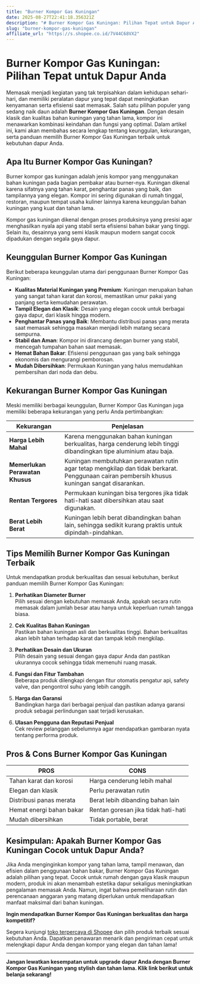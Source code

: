 ```yaml
---
title: "Burner Kompor Gas Kuningan"
date: 2025-08-27T22:41:18.356321Z
description: "# Burner Kompor Gas Kuningan: Pilihan Tepat untuk Dapur Anda..."
slug: "burner-kompor-gas-kuningan"
affiliate_url: "https://s.shopee.co.id/7V44C68VX2"
---
```

# Burner Kompor Gas Kuningan: Pilihan Tepat untuk Dapur Anda

Memasak menjadi kegiatan yang tak terpisahkan dalam kehidupan sehari-hari, dan memiliki peralatan dapur yang tepat dapat meningkatkan kenyamanan serta efisiensi saat memasak. Salah satu pilihan populer yang sedang naik daun adalah **Burner Kompor Gas Kuningan**. Dengan desain klasik dan kualitas bahan kuningan yang tahan lama, kompor ini menawarkan kombinasi keindahan dan fungsi yang optimal. Dalam artikel ini, kami akan membahas secara lengkap tentang keunggulan, kekurangan, serta panduan memilih Burner Kompor Gas Kuningan terbaik untuk kebutuhan dapur Anda.

## Apa Itu Burner Kompor Gas Kuningan?

Burner kompor gas kuningan adalah jenis kompor yang menggunakan bahan kuningan pada bagian pembakar atau burner-nya. Kuningan dikenal karena sifatnya yang tahan karat, penghantar panas yang baik, dan tampilannya yang elegan. Kompor ini sering digunakan di rumah tinggal, restoran, maupun tempat usaha kuliner lainnya karena keunggulan bahan kuningan yang kuat dan tahan lama.

Kompor gas kuningan dikenal dengan proses produksinya yang presisi agar menghasilkan nyala api yang stabil serta efisiensi bahan bakar yang tinggi. Selain itu, desainnya yang semi klasik maupun modern sangat cocok dipadukan dengan segala gaya dapur.

## Keunggulan Burner Kompor Gas Kuningan

Berikut beberapa keunggulan utama dari penggunaan Burner Kompor Gas Kuningan:

- **Kualitas Material Kuningan yang Premium**: Kuningan merupakan bahan yang sangat tahan karat dan korosi, memastikan umur pakai yang panjang serta kemudahan perawatan.
- **Tampil Elegan dan Klasik**: Desain yang elegan cocok untuk berbagai gaya dapur, dari klasik hingga modern.
- **Penghantar Panas yang Baik**: Membantu distribusi panas yang merata saat memasak sehingga masakan menjadi lebih matang secara sempurna.
- **Stabil dan Aman**: Kompor ini dirancang dengan burner yang stabil, mencegah tumpahan bahan saat memasak.
- **Hemat Bahan Bakar**: Efisiensi penggunaan gas yang baik sehingga ekonomis dan mengurangi pemborosan.
- **Mudah Dibersihkan**: Permukaan Kuningan yang halus memudahkan pembersihan dari noda dan debu.

## Kekurangan Burner Kompor Gas Kuningan

Meski memiliki berbagai keunggulan, Burner Kompor Gas Kuningan juga memiliki beberapa kekurangan yang perlu Anda pertimbangkan:

| **Kekurangan** | **Penjelasan** |
|-----------------|----------------|
| **Harga Lebih Mahal** | Karena menggunakan bahan kuningan berkualitas, harga cenderung lebih tinggi dibandingkan tipe aluminium atau baja. |
| **Memerlukan Perawatan Khusus** | Kuningan membutuhkan perawatan rutin agar tetap mengkilap dan tidak berkarat. Penggunaan cairan pembersih khusus kuningan sangat disarankan. |
| **Rentan Tergores** | Permukaan kuningan bisa tergores jika tidak hati-hati saat dibersihkan atau saat digunakan. |
| **Berat Lebih Berat** | Kuningan lebih berat dibandingkan bahan lain, sehingga sedikit kurang praktis untuk dipindah-pindahkan. |

## Tips Memilih Burner Kompor Gas Kuningan Terbaik

Untuk mendapatkan produk berkualitas dan sesuai kebutuhan, berikut panduan memilih Burner Kompor Gas Kuningan:

1. **Perhatikan Diameter Burner**  
Pilih sesuai dengan kebutuhan memasak Anda, apakah secara rutin memasak dalam jumlah besar atau hanya untuk keperluan rumah tangga biasa.

2. **Cek Kualitas Bahan Kuningan**  
Pastikan bahan kuningan asli dan berkualitas tinggi. Bahan berkualitas akan lebih tahan terhadap karat dan tampak lebih mengkilap.

3. **Perhatikan Desain dan Ukuran**  
Pilih desain yang sesuai dengan gaya dapur Anda dan pastikan ukurannya cocok sehingga tidak memenuhi ruang masak.

4. **Fungsi dan Fitur Tambahan**  
Beberapa produk dilengkapi dengan fitur otomatis pengatur api, safety valve, dan pengontrol suhu yang lebih canggih.

5. **Harga dan Garansi**  
Bandingkan harga dari berbagai penjual dan pastikan adanya garansi produk sebagai perlindungan saat terjadi kerusakan.

6. **Ulasan Pengguna dan Reputasi Penjual**  
Cek review pelanggan sebelumnya agar mendapatkan gambaran nyata tentang performa produk.

## Pros & Cons Burner Kompor Gas Kuningan

| **PROS** | **CONS** |
|------------------------------|------------------------------|
| Tahan karat dan korosi      | Harga cenderung lebih mahal     |
| Elegan dan klasik           | Perlu perawatan rutin          |
| Distribusi panas merata      | Berat lebih dibanding bahan lain |
| Hemat energi bahan bakar    | Rentan goresan jika tidak hati-hati |
| Mudah dibersihkan           | Tidak portable, berat        |

## Kesimpulan: Apakah Burner Kompor Gas Kuningan Cocok untuk Dapur Anda?

Jika Anda menginginkan kompor yang tahan lama, tampil menawan, dan efisien dalam penggunaan bahan bakar, Burner Kompor Gas Kuningan adalah pilihan yang tepat. Cocok untuk rumah dengan gaya klasik maupun modern, produk ini akan menambah estetika dapur sekaligus meningkatkan pengalaman memasak Anda. Namun, ingat bahwa pemeliharaan rutin dan perencanaan anggaran yang matang diperlukan untuk mendapatkan manfaat maksimal dari bahan kuningan.

**Ingin mendapatkan Burner Kompor Gas Kuningan berkualitas dan harga kompetitif?**

Segera kunjungi [toko terpercaya di Shopee](https://s.shopee.co.id/7V44C68VX2) dan pilih produk terbaik sesuai kebutuhan Anda. Dapatkan penawaran menarik dan pengiriman cepat untuk melengkapi dapur Anda dengan kompor yang elegan dan tahan lama!

---

**Jangan lewatkan kesempatan untuk upgrade dapur Anda dengan Burner Kompor Gas Kuningan yang stylish dan tahan lama. Klik link berikut untuk belanja sekarang!**